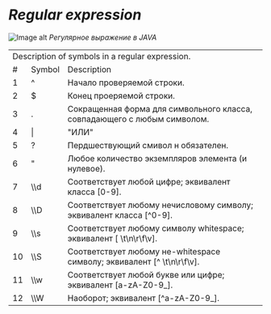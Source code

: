 # <i>Regular expression</i>
![Image alt](https://github.com/gvozdev1986/RegExpression/blob/master/resources/RegEx.png)
<i>Регулярное выражение в JAVA</i>

<table>
    <tr>
        <td colspan="4">Description of symbols in a regular expression.</td>
    </tr>
    <tr>
        <td>#</td>
        <td>Symbol</td>
        <td>Description</td>
    </tr>
    <tr>
        <td>1</td><td>^</td><td>Начало проверяемой строки.</td>
    </tr>
    <tr>
        <td>2</td><td>$</td><td>Конец проеряемой строки.</td>
    </tr>
    <tr>
        <td>3</td><td>.</td><td>Сокращенная форма для символьного класса, совпадающего с любым символом.</td>
    </tr>
    <tr>
        <td>4</td><td>|</td><td>"ИЛИ"</td>
    </tr>
    <tr>
        <td>5</td><td>?</td><td>Пердшествующий смивол н обязателен.</td>
    </tr>
    <tr>
        <td>6</td><td>"</td><td>Любое количество экземпляров элемента (и нулевое).</td>
    </tr>
    <tr>
        <td>7</td><td>\\d</td><td>Соответствует любой цифре; эквивалент класса [0-9].</td>
    </tr>
    <tr>
        <td>8</td><td>\\D</td><td>Соответствует любому нечисловому символу; эквивалент класса [^0-9].</td>
    </tr>
    <tr>
        <td>9</td><td>\\s</td><td>Соответствует любому символу whitespace; эквивалент [ \t\n\r\f\v].</td>
    </tr>
    <tr>
        <td>10</td><td>\\S</td><td>Соответствует любому не-whitespace символу; эквивалент [^ \t\n\r\f\v].</td>
    </tr>
    <tr>
        <td>11</td><td>\\w</td><td>Соответствует любой букве или цифре; эквивалент [a-zA-Z0-9_].</td>
    </tr>
    <tr>
        <td>12</td><td>\\W</td><td>Наоборот; эквивалент [^a-zA-Z0-9_].</td>
    </tr>
</table>

